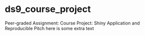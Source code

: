 # ds9_course_project
Peer-graded Assignment: Course Project: Shiny Application and Reproducible Pitch
here is some extra text
